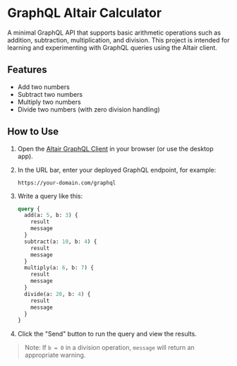 # GraphQL Altair Calculator

A minimal GraphQL API that supports basic arithmetic operations such as addition, subtraction, multiplication, and division. This project is intended for learning and experimenting with GraphQL queries using the Altair client.

## Features

* Add two numbers
* Subtract two numbers
* Multiply two numbers
* Divide two numbers (with zero division handling)

## How to Use

1. Open the [Altair GraphQL Client](https://your-domain.com/ui/altair) in your browser (or use the desktop app).

2. In the URL bar, enter your deployed GraphQL endpoint, for example:

   ```
   https://your-domain.com/graphql
   ```

3. Write a query like this:

   ```graphql
   query {
     add(a: 5, b: 3) {
       result
       message
     }
     subtract(a: 10, b: 4) {
       result
       message
     }
     multiply(a: 6, b: 7) {
       result
       message
     }
     divide(a: 20, b: 4) {
       result
       message
     }
   }
   ```

4. Click the "Send" button to run the query and view the results.

> Note: If `b = 0` in a division operation, `message` will return an appropriate warning.
